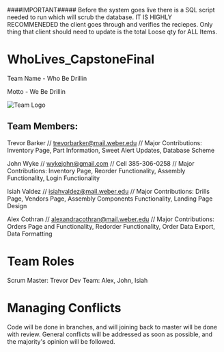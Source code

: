 ####IMPORTANT##### 
Before the system goes live there is a SQL script needed to run which will scrub the database. IT IS HIGHLY RECOMMENEDED the client goes through and verifies the reciepes. Only thing that client should need to update is the total Loose qty for ALL Items. 


# WhoLives_CapstoneFinal

Team Name - Who Be Drillin

Motto - We Be Drillin

![Team Logo](https://raw.githubusercontent.com/johnwyke/WhoLives_CapstoneFinal/master/Logo.png)

## Team Members:

Trevor Barker // trevorbarker@mail.weber.edu // Major Contributions: Inventory Page, Part Information, Sweet Alert Updates, Database Scheme

John Wyke // wykejohn@gmail.com // Cell 385-306-0258 // Major Contributions: Inventory Page, Reorder Functionality, Assembly Functionality, Login Functionality

Isiah Valdez // isiahvaldez@mail.weber.edu // Major Contributions: Drills Page, Vendors Page, Assembly Components Functionality, Landing Page Design

Alex Cothran // alexandracothran@mail.weber.edu // Major Contributions: Orders Page and Functionality, Redorder Functionality, Order Data Export, Data Formatting  

# Team Roles
Scrum Master: Trevor
Dev Team: Alex, John, Isiah

# Managing Conflicts
Code will be done in branches, and will joining back to master will be done with review. General conflicts will be addressed as soon as possible, and the majority's opinion will be followed. 
